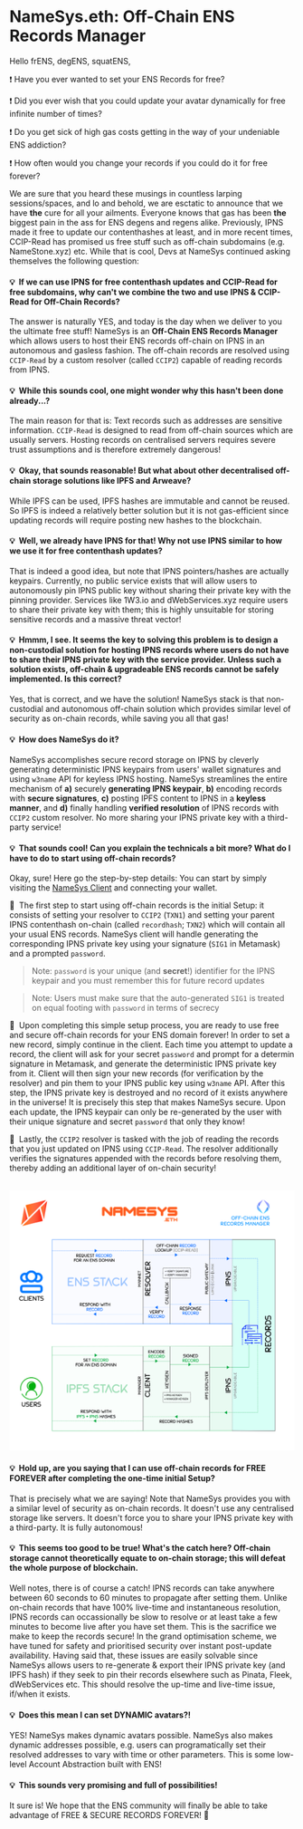 # NameSys.eth: Off-Chain ENS Records Manager

Hello frENS, degENS, squatENS,

❗ Have you ever wanted to set your ENS Records for free?

❗ Did you ever wish that you could update your avatar dynamically for free infinite number of times?

❗ Do you get sick of high gas costs getting in the way of your undeniable ENS addiction?

❗ How often would you change your records if you could do it for free forever?

We are sure that you heard these musings in countless larping sessions/spaces, and lo and behold, we are esctatic to announce that we have **the** cure for all your ailments. Everyone knows that gas has been **the**  biggest pain in the ass for ENS degens and regens alike. Previously, IPNS made it free to update our contenthashes at least, and in more recent times, CCIP-Read has promised us free stuff such as off-chain subdomains (e.g. NameStone.xyz) etc. While that is cool, Devs at NameSys continued asking themselves the following question:

#### 💡&nbsp; If we can use IPNS for free contenthash updates and CCIP-Read for free subdomains, why can't we combine the two and use IPNS & CCIP-Read for **Off-Chain Records**?

The answer is naturally YES, and today is the day when we deliver to you the ultimate free stuff! NameSys is an **Off-Chain ENS Records Manager** which allows users to host their ENS records off-chain on IPNS in an autonomous and gasless fashion. The off-chain records are resolved using `CCIP-Read` by a custom resolver (called `CCIP2`) capable of reading records from IPNS.

#### 💡&nbsp; While this sounds cool, one might wonder why this hasn't been done already...?

The main reason for that is: Text records such as addresses are sensitive information. `CCIP-Read` is designed to read from off-chain sources which are usually servers. Hosting records on centralised servers requires severe trust assumptions and is therefore extremely dangerous!

#### 💡&nbsp; Okay, that sounds reasonable! But what about other decentralised off-chain storage solutions like IPFS and Arweave?

While IPFS can be used, IPFS hashes are immutable and cannot be reused. So IPFS is indeed a relatively better solution but it is not gas-efficient since updating records will require posting new hashes to the blockchain.

#### 💡&nbsp; Well, we already have IPNS for that! Why not use IPNS similar to how we use it for free contenthash updates?

That is indeed a good idea, but note that IPNS pointers/hashes are actually keypairs. Currently, no public service exists that will allow users to autonomously pin IPNS public key without sharing their private key with the pinning provider. Services like 1W3.io and dWebServices.xyz require users to share their private key with them; this is highly unsuitable for storing sensitive records and a massive threat vector!

#### 💡&nbsp; Hmmm, I see. It seems the key to solving this problem is to design a non-custodial solution for hosting IPNS records where users do not have to share their IPNS private key with the service provider. Unless such a solution exists, off-chain & upgradeable ENS records cannot be safely implemented. Is this correct?

Yes, that is correct, and we have the solution! NameSys stack is that non-custodial and autonomous off-chain solution which provides similar level of security as on-chain records, while saving you all that gas!

#### 💡&nbsp; How does NameSys do it?

NameSys accomplishes secure record storage on IPNS by cleverly generating deterministic IPNS keypairs from users' wallet signatures and using `w3name` API for keyless IPNS hosting. NameSys streamlines the entire mechanism of **a)** securely **generating IPNS keypair**, **b)** encoding records with **secure signatures**, **c)** posting IPFS content to IPNS in a **keyless manner**, and **d)** finally handling **verified resolution** of IPNS records with `CCIP2` custom resolver. No more sharing your IPNS private key with a third-party service!

#### 💡&nbsp; That sounds cool! Can you explain the technicals a bit more? What do I have to do to start using off-chain records?

Okay, sure! Here go the step-by-step details: You can start by simply visiting the [NameSys Client](https://namesys.eth.limo) and connecting your wallet.

🧪&nbsp; The first step to start using off-chain records is the initial Setup: it consists of setting your resolver to `CCIP2` (`TXN1`) and setting your parent IPNS contenthash on-chain (called `recordhash`; `TXN2`) which will contain all your usual ENS records. NameSys client will handle generating the corresponding IPNS private key using your signature (`SIG1` in Metamask) and a prompted `password`.

> Note: `password` is your unique (and **secret**!) identifier for the IPNS keypair and you must remember this for future record updates

> Note: Users must make sure that the auto-generated `SIG1` is treated on equal footing with `password` in terms of secrecy

🧪&nbsp; Upon completing this simple setup process, you are ready to use free and secure off-chain records for your ENS domain forever! In order to set a new record, simply continue in the client. Each time you attempt to update a record, the client will ask for your secret `password` and prompt for a determin signature in Metamask, and generate the deterministic IPNS private key from it. Client will then sign your new records (for verification by the resolver) and pin them to your IPNS public key using `w3name` API. After this step, the IPNS private key is destroyed and no record of it exists anywhere in the universe! It is precisely this step that makes NameSys secure. Upon each update, the IPNS keypair can only be re-generated by the user with their unique signature and secret `password` that only they know!

🧪&nbsp; Lastly, the `CCIP2` resolver is tasked with the job of reading the records that you just updated on IPNS using `CCIP-Read`. The resolver additionally verifies the signatures appended with the records before resolving them, thereby adding an additional layer of on-chain security!

&nbsp;
![](https://raw.githubusercontent.com/namesys-eth/ccip2-eth-resources/main/graphics/png/fullStack.png)

#### 💡&nbsp; Hold up, are you saying that I can use off-chain records for FREE FOREVER after completing the one-time initial Setup?

That is precisely what we are saying! Note that NameSys provides you with a similar level of security as on-chain records. It doesn't use any centralised storage like servers. It doesn't force you to share your IPNS private key with a third-party. It is fully autonomous!

#### 💡&nbsp; This seems too good to be true! What's the catch here? Off-chain storage cannot theoretically equate to on-chain storage; this will defeat the whole purpose of blockchain.

Well notes, there is of course a catch! IPNS records can take anywhere between 60 seconds to 60 minutes to propagate after setting them. Unlike on-chain records that have 100% live-time and instantaneous resolution, IPNS records can occassionally be slow to resolve or at least take a few minutes to become live after you have set them. This is the sacrifice we make to keep the records secure! In the grand optimisation scheme, we have tuned for safety and prioritised security over instant post-update availability. Having said that, these issues are easily solvable since NameSys allows users to re-generate & export their IPNS private key (and IPFS hash) if they seek to pin their records elsewhere such as Pinata, Fleek, dWebServices etc. This should resolve the up-time and live-time issue, if/when it exists.

#### 💡&nbsp; Does this mean I can set DYNAMIC avatars?!

YES! NameSys makes dynamic avatars possible. NameSys also makes dynamic addresses possible, e.g. users can programatically set their resolved addresses to vary with time or other parameters. This is some low-level Account Abstraction built with ENS!

#### 💡&nbsp; This sounds very promising and full of possibilities!

It sure is! We hope that the ENS community will finally be able to take advantage of FREE & SECURE RECORDS FOREVER! 🎉
